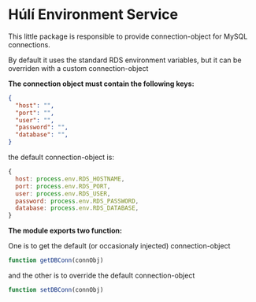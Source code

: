 # Húlí Environment Service

This little package is responsible to provide connection-object for MySQL connections.

By default it uses the standard RDS environment variables, but it can be overriden with a custom connection-object

**The connection object must contain the following keys:**

```JSON
{
  "host": "",
  "port": "",
  "user": "",
  "password": "",
  "database": "",
}
```

the default connection-object is:

```JAVASCRIPT
{
  host: process.env.RDS_HOSTNAME,
  port: process.env.RDS_PORT,
  user: process.env.RDS_USER,
  password: process.env.RDS_PASSWORD,
  database: process.env.RDS_DATABASE,
}
```

**The module exports two function:**

One is to get the default (or occasionaly injected) connection-object

```JAVASCRIPT
function getDBConn(connObj)
```

and the other is to override the default connection-object

```JAVASCRIPT
function setDBConn(connObj)
```
